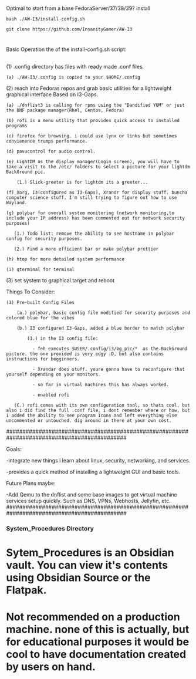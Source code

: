 #
Optimal to start from a base FedoraServer/37/38/39? install


```bash ./AW-I3/install-config.sh```

```git clone https://github.com/InsanityGamer/AW-I3```

#
Basic Operation the of the install-config.sh script:
##
(1) .config directory has files with ready made .conf files.
    
    (a) ./AW-I3/.config is copied to your $HOME/.config
 
(2) reach into Fedoras repos and grab basic utilities for a lightweight graphical interface Based on I3-Gaps.

    (a) ./dnflist3 is calling for rpms using the "Dandified YUM" or just the DNF package manager(Rhel, Centos, Fedora)

    (b) rofi is a menu utility that provides quick access to installed programs

    (c) firefox for browsing. i could use lynx or links but sometimes convienence trumps performance.

    (d) pavucontrol for audio control.

    (e) LightDM as the display manager(Login screen), you will have to take a visit to the /etc/ folders to select a picture for your lightdm BackGround pic.

        (1.) Slick-greeter is for lightdm its a greeter...

    (f) Xorg, I3(configured as I3-Gaps), Xrandr for display stuff. buncha computer science stuff. I'm still trying to figure out how to use Wayland.

    (g) polybar for overall system monitoring (network monitoring,to include your IP address) has been commented out for network security purposes)

       (1.) Todo list: remove the ability to see hostname in polybar config for security purposes. 

       (2.) Find a more efficient bar or make polybar prettier

    (h) htop for more detailed system performance

    (i) qterminal for terminal



(3) set system to graphical.target and reboot

Things To Consider:

    (1) Pre-built Config Files

        (a.) polybar, basic config file modified for security purposes and colored blue for the vibes

        (b.) I3 configured I3-Gaps, added a blue border to match polybar

            (1.) in the I3 config file:

              - feh executes $USER/.config/i3/bg_pic/*  as the BackGround picture. the one provided is very edgy :D, but also contains instructions for begginners.

              - Xrandar does stuff. youre gonna have to reconfigure that yourself depending on your monitors.

              - so far in virtual machines this has always worked.

              - enabled rofi

       (C.) rofi comes with its own configuration tool, so thats cool, but also i did find the full .conf file, i dont remember where or how, but i added the ability to see program Icons and left everything else uncommented or untouched. dig around in there at your own cost.
#############################################################################################

Goals:

-integrate new things i learn about linux, security, networking, and services.

-provides a quick method of installing a lightweight GUI and basic tools.


Future Plans maybe:

-Add Qemu to the dnflist and some base images to get virtual machine services setup quickly. Such as DNS, VPNs, Webhosts, Jellyfin, etc.
#############################################################################################

### System_Procedures Directory
#   
#   Sytem_Procedures is an Obsidian vault. You can view it's contents using Obsidian Source or the Flatpak.
#
#   Not recommended on a production machine. none of this is actually, but for educational purposes it would be cool to have documentation created by users on hand.
#
